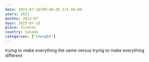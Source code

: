 ```yaml
---
date: 2023-07-16T09:49:45.171-04:00
years: 2023
months: 2023-07
days: 2023-07-16
place: Toronto
country: Canada
categories: ["thought"]
---
```

trying to make everything the same versus trynig to make everything different
